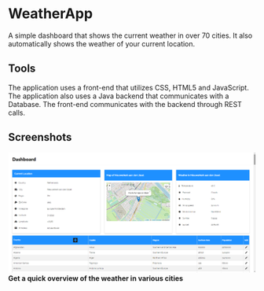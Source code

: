 # WeatherApp
A simple dashboard that shows the current weather in over 70 cities. It also automatically shows the weather of your current location.

## Tools
The application uses a front-end that utilizes CSS, HTML5 and JavaScript. The application also uses a Java backend that communicates with a Database. The front-end communicates with the backend through REST calls.

## Screenshots
![alt text](https://raw.githubusercontent.com/luccahuijgens/WeatherApp/master/index.png)
**Get a quick overview of the weather in various cities**
